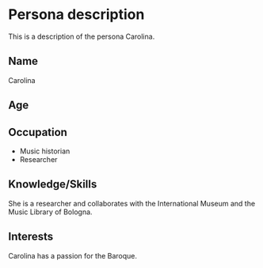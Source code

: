 # Persona description

This is a description of the persona Carolina.

## Name
Carolina 

## Age


## Occupation
- Music historian
- Researcher

## Knowledge/Skills
She is a researcher and collaborates with the International Museum and the Music Library of Bologna.

## Interests
Carolina has a passion for the Baroque.
